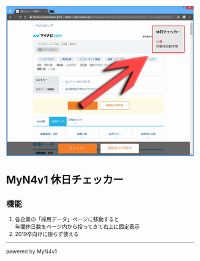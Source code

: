 ![サンプル画像](img/sample.png)  
# MyN4v1 休日チェッカー
## 機能
1. 各企業の「採用データ」ページに移動すると  
年間休日数をページ内から拾ってきて右上に固定表示
2. 2019卒向けに限らず使える
  
***
powered by MyN4v1